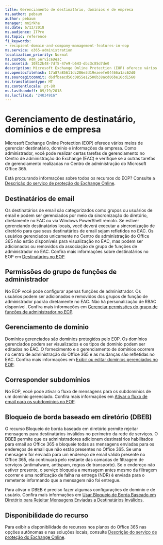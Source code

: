 ```yaml
---
title: Gerenciamento de destinatário, domínios e de empresa
ms.author: pebaum
author: pebaum
manager: mnirkhe
ms.date: 6/13/2018
ms.audience: ITPro
ms.topic: reference
f1_keywords:
- recipient-domain-and-company-management-features-in-eop
ms.service: o365-administration
localization_priority: Normal
ms.custom: Adm_ServiceDesc
ms.assetid: 10812b48-7df5-47e9-b643-dbc3c85d7de0
description: Microsoft Exchange Online Protection (EOP) oferece vários meios de gerenciar destinatário, domínio e informações da empresa. Como administrador, você pode realizar certas tarefas de gerenciamento no Centro de administração do Exchange (EAC) e verifique se a outras tarefas de gerenciamento realizadas no Centro de administração do Microsoft Office 365.
ms.openlocfilehash: 17a87a85611dc286e3d19eaeefe04466a1ac62d0
ms.sourcegitcommit: d6dfbaacd56c0855e12500b38acd06be16cd1560
ms.translationtype: MT
ms.contentlocale: pt-BR
ms.lasthandoff: 09/19/2018
ms.locfileid: "24034916"
---
```

# <a name="recipient-domain-and-company-management"></a>Gerenciamento de destinatário, domínios e de empresa

Microsoft Exchange Online Protection (EOP) oferece vários meios de gerenciar destinatário, domínio e informações da empresa. Como administrador, você pode realizar certas tarefas de gerenciamento no Centro de administração do Exchange (EAC) e verifique se a outras tarefas de gerenciamento realizadas no Centro de administração do Microsoft Office 365.
  
Está procurando informações sobre todos os recursos do EOP? Consulte a [Descrição do serviço de proteção do Exchange Online](exchange-online-protection-service-description.md).
  
## <a name="mail-recipients"></a>Destinatários de email
<a name="BKMK_mailrecipients"> </a>

Os destinatários de email são categorizados como grupos ou usuários de email e podem ser gerenciados por meio da sincronização do diretório, diretamente no EAC ou via Windows PowerShell remoto. Se estiver gerenciando destinatários locais, você deverá executar a sincronização de diretório para que seus destinatários de email sejam refletidos no EAC. Os usuários gerenciados unicamente no Centro de administração do Office 365 não estão disponíveis para visualização no EAC, mas podem ser adicionados ou removidos da associação de grupo de funções de administrador no EAC. Confira mais informações sobre destinatários no EOP em [Destinatários no EOP](https://go.microsoft.com/fwlink/p/?LinkId=280011).
  
## <a name="admin-role-group-permissions"></a>Permissões do grupo de funções de administrador
<a name="BKMK_adminrolegrouppermissions"> </a>

No EOP você pode configurar apenas funções de administrador. Os usuários podem ser adicionados e removidos dos grupos de função de administrador padrão diretamente no EAC. Não há personalização de RBAC disponível. Confira mais informações em [Gerenciar permissões do grupo de funções de administrador no EOP](https://go.microsoft.com/fwlink/p/?LinkId=282238).
  
## <a name="domain-management"></a>Gerenciamento de domínio
<a name="BKMK_domainmanagement"> </a>

Domínios gerenciados são domínios protegidos pelo EOP. Os domínios gerenciados podem ser visualizados e os tipos de domínio podem ser editados no EAC. O fornecimento e o gerenciamento de domínios ocorrem no centro de administração do Office 365 e as mudanças são refletidas no EAC. Confira mais informações em [Exibir ou editar domínios gerenciados no EOP](https://go.microsoft.com/fwlink/p/?LinkId=282239).
  
## <a name="match-subdomains"></a>Corresponder subdomínios
<a name="BKMK_EOP_Match_Subdomains"> </a>

No EOP, você pode ativar o fluxo de mensagens para os subdomínios de um domínio gerenciado. Confira mais informações em [Ativar o fluxo de email para os subdomínios no EOP](https://go.microsoft.com/fwlink/p/?LinkId=397213). 
  
## <a name="directory-based-edge-blocking-dbeb"></a>Bloqueio de borda baseado em diretório (DBEB)
<a name="BKMK_DBEB"> </a>

O recurso Bloqueio de borda baseado em diretório permite rejeitar mensagens para destinatários inválidos no perímetro da rede de serviços. O DBEB permite que os administradores adicionem destinatários habilitados para email ao Office 365 e bloqueie todas as mensagens enviadas para os endereços de email que não estão presentes no Office 365. Se uma mensagem for enviada para um endereço de email válido presente no Office 365, ela continuará pelo restante das camadas de filtragem de serviços (antimalware, antispam, regras de transporte). Se o endereço não estiver presente, o serviço bloqueia a mensagem antes mesmo da filtragem ocorrer e uma notificação de falha na entrega (NDR) é enviada para o remetente informando que a mensagem não foi entregue. 
  
Para ativar o DBEB é preciso fazer algumas configurações de domínio e de usuário. Confira mais informações em [Usar Bloqueio de Borda Baseado em Diretório para Rejeitar Mensagens Enviadas a Destinatários Inválidos](https://go.microsoft.com/fwlink/p/?LinkId=390676).
  
## <a name="feature-availability"></a>Disponibilidade do recurso
<a name="BKMK_DBEB"> </a>

Para exibir a disponibilidade de recursos nos planos do Office 365 nas opções autônomas e nas soluções locais, consulte [Descrição do serviço de proteção do Exchange Online](exchange-online-protection-service-description.md).
  

